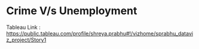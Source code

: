 # Crime V/s Unemployment

Tableau Link : https://public.tableau.com/profile/shreya.prabhu#!/vizhome/sprabhu_dataviz_project/Story1

